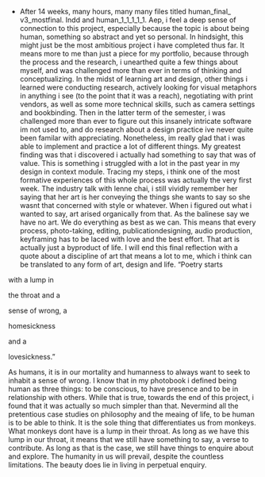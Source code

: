 -  After 14 weeks, many hours, many many files titled human_final_ v3_mostfinal. Indd and human_1_1_1_1_1. Aep, i feel a deep sense of connection to this project, especially because the topic is about being human, something so abstract and yet so personal. In hindsight, this might just be the most ambitious project i have completed thus far. It means more to me than just a piece for my portfolio, because through the process and the research, i unearthed quite a few things about myself, and was challenged more than ever in terms of thinking and conceptualizing. In the midst of learning art and design, other things i learned were conducting research, actively looking for visual metaphors in anything i see (to the point that it was a reach), negotiating with print vendors, as well as some more technical skills, such as camera settings and bookbinding. Then in the latter term of the semester, i was challenged more than ever to figure out this insanely intricate software im not used to, and do research about a design practice ive never quite been familar with appreciating. Nonetheless, im really glad that i was able to implement and practice a lot of different things. My greatest finding was that i discovered i actually had something to say that was of value. This is something i struggled with a lot in the past year in my design in context module. Tracing my steps, i think one of the most formative experiences of this whole process was actually the very first week. The industry talk with lenne chai, i still vividly remember her saying that her art is her conveying the things she wants to say so she wasnt that concerned with style or whatever. When i figured out what i wanted to say, art arised organically from that. As the balinese say we have no art. We do everything as best as we can. This means that every process, photo-taking, editing, publicationdesigning, audio production, keyframing has to be laced with love and the best effort. That art is actually just a byproduct of life. I will end this final reflection with a quote about a discipline of art that means a lot to me, which i think can be translated to any form of art, design and life. “Poetry starts

with a lump in

the throat and a

sense of wrong, a

homesickness

and a

lovesickness.”

As humans, it is in our mortality and humanness to always want to seek to inhabit a sense of wrong. I know that in my photobook i defined being human as three things: to be conscious, to have presence and to be in relationship with others. While that is true, towards the end of this project, i found that it was actually so much simpler than that. Nevermind all the pretentious case studies on philosophy and the meaing of life, to be human is to be able to think. It is the sole thing that differentiates us from monkeys. What monkeys dont have is a lump in their throat. As long as we have this lump in our throat, it means that we still have something to say, a verse to contribute. As long as that is the case, we still have things to enquire about and explore. The humanity in us will prevail, despite the countless limitations. The beauty does lie in living in perpetual enquiry.

